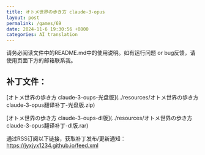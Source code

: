 ```yaml
---
title: オトメ世界の歩き方 claude-3-opus
layout: post
permalink: /games/69
date: 2024-11-6 19:30:56 +0800
categories: AI translation
---
```



请务必阅读文件中的README.md中的使用说明。如有运行问题 or bug反馈，请使用页面下方的邮箱联系我。

## 补丁文件：

[オトメ世界の歩き方 claude-3-oups-光盘版](../resources/オトメ世界の歩き方 claude-3-opus翻译补丁-光盘版.zip)

 

[オトメ世界の歩き方 claude-3-oups-dl版](../resources/オトメ世界の歩き方 claude-3-opus翻译补丁-dl版.rar)

 

通过RSS订阅以下链接，获取补丁发布/更新通知：https://jyxjyx1234.github.io/feed.xml

